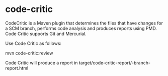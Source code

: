 code-critic
===========

CodeCritic is a Maven plugin that determines the files that have changes for a SCM branch, performs code analysis and produces reports using PMD. Code Critic supports Git and Mercurial.

Use Code Critic as follows:

mvn code-critic:review

Code Critic will produce a report in target/code-critic-report/<branch-name>-branch-report.html
